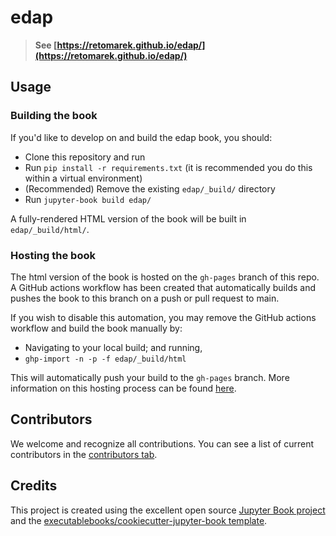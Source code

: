 # edap

> **See [https://retomarek.github.io/edap/](https://retomarek.github.io/edap/)**
> 
## Usage

### Building the book

If you'd like to develop on and build the edap book, you should:

- Clone this repository and run
- Run `pip install -r requirements.txt` (it is recommended you do this within a virtual environment)
- (Recommended) Remove the existing `edap/_build/` directory
- Run `jupyter-book build edap/`

A fully-rendered HTML version of the book will be built in `edap/_build/html/`.

### Hosting the book

The html version of the book is hosted on the `gh-pages` branch of this repo. A GitHub actions workflow has been created that automatically builds and pushes the book to this branch on a push or pull request to main.

If you wish to disable this automation, you may remove the GitHub actions workflow and build the book manually by:

- Navigating to your local build; and running,
- `ghp-import -n -p -f edap/_build/html`

This will automatically push your build to the `gh-pages` branch. More information on this hosting process can be found [here](https://jupyterbook.org/publish/gh-pages.html#manually-host-your-book-with-github-pages).

## Contributors

We welcome and recognize all contributions. You can see a list of current contributors in the [contributors tab](https://github.com/retomarek/edap/graphs/contributors).

## Credits

This project is created using the excellent open source [Jupyter Book project](https://jupyterbook.org/) and the [executablebooks/cookiecutter-jupyter-book template](https://github.com/executablebooks/cookiecutter-jupyter-book).
